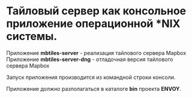 Тайловый сервер как консольное приложение операционной *NIX системы.
====

Приложение **mbtiles-server** - реализация тайлового сервера Mapbox
Приложение **mbtiles-server-dng** - отладочная версия тайлового сервера Mapbox

Запуск приложения производится из командной строки консоли.

Приложение должно разполагаться в каталоге **bin** проекта **ENVOY**.
